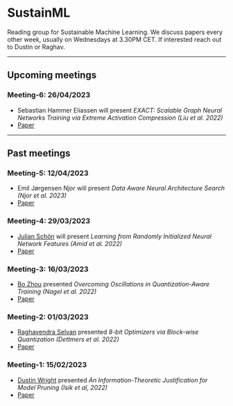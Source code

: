 # SustainML
Reading group for Sustainable Machine Learning. We discuss papers every other week, usually on Wednesdays at 3.30PM CET. If interested reach out to Dustin or Raghav. 

---
## Upcoming meetings

### Meeting-6: 26/04/2023
* Sebastian Hammer Eliassen will present _EXACT: Scalable Graph Neural Networks Training via Extreme Activation Compression (Liu et al. 2022)_
* [Paper](https://openreview.net/forum?id=vkaMaq95_rX)

---- 
## Past meetings

### Meeting-5: 12/04/2023
* Emil Jørgensen Njor will present _Data Aware Neural Architecture Search (Njor et al. 2023)_
* [Paper](https://www2.compute.dtu.dk/~xefa/files/conf/2023-tinyml-datanas.pdf)


### Meeting-4: 29/03/2023
* [Julian Schön](https://scholar.google.com/citations?hl=en&user=YqdxR9UAAAAJ) will present _Learning from Randomly Initialized Neural Network Features (Amid et al. 2022)_
* [Paper](https://arxiv.org/abs/2202.06438)


### Meeting-3: 16/03/2023

* [Bo Zhou](https://scholar.google.com/citations?hl=en&user=PCvtW3gAAAAJ) presented _Overcoming Oscillations in Quantization-Aware Training (Nagel et al. 2022)_ 
* [Paper](https://proceedings.mlr.press/v162/nagel22a.html)

### Meeting-2: 01/03/2023

* [Raghavendra Selvan](https://raghavian.github.io/) presented _8-bit Optimizers via Block-wise Quantization (Dettmers et al. 2022)_ 
* [Paper](https://arxiv.org/abs/2110.02861)

### Meeting-1: 15/02/2023

* [Dustin Wright](http://dustinbwright.com/) presented _An Information-Theoretic Justification for Model Pruning (Isik et al, 2022)_
* [Paper](https://arxiv.org/abs/2102.08329)

